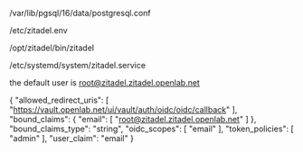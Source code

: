 /var/lib/pgsql/16/data/postgresql.conf

/etc/zitadel.env

/opt/zitadel/bin/zitadel

/etc/systemd/system/zitadel.service

the default user is root@zitadel.zitadel.openlab.net


{
    "allowed_redirect_uris": [
      "https://vault.openlab.net/ui/vault/auth/oidc/oidc/callback"
    ],
    "bound_claims": {
      "email": [
        "root@zitadel.zitadel.openlab.net"
      ]
    },
    "bound_claims_type": "string",
    "oidc_scopes": [
      "email"
    ],
    "token_policies": [
      "admin"
    ],
    "user_claim": "email"
}